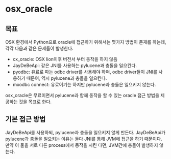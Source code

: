 osx_oracle
==========

## 목표

OSX 환경에서 Python으로 oracle에 접근하기 위해서는 몇가지 방법이 존재를 하는데, 각각 다음과 같은 문제들이 발생한다.

* cx_oracle: OSX lion이후 버전서 부터 동작을 하지 않음
* JayDeBeApi: 같은 JNI를 사용하는 pylucene과 충돌을 일으킨다.
* pyodbc: 유료로 파는 odbc driver를 사용해야 하며, odbc driver들이 JNI를 사용하기 때문여, 역시 pylucene과 충돌을 일으킨다.
* mxodbc connect: 유료이기는 하지만 pylucene과 총돌은 일으키지 않는다.

osx_oracle은 무료이면서 pylucene과 함께 동작을 할 수 있는 oracle 접근 방법을 제공하는 것을 목표로 한다.

## 기본 접근 방법

JayDeBeApi를 사용하되, pylucene과 충돌을 일으키지 않게 만든다. JayDeBeApi가 pylucene과 충돌을 일으키는 이유는 둘다 JNI를 통해 JVM에 접근을 하기 때문이다. 만약 이 둘을 서로 다른 process에서 동작을 시킨 다면, JVM간에 충돌이 발생하지 않는다.
